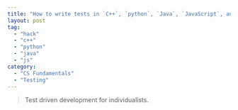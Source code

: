 ```yaml
---
title: "How to write tests in `C++`, `python`, `Java`, `JavaScript`, and many more?"
layout: post
tag:
  - "hack"
  - "c++"
  - "python"
  - "java"
  - "js"
category:
  - "CS Fundamentals"
  - "Testing"
---
```


> Test driven development for individualists.

